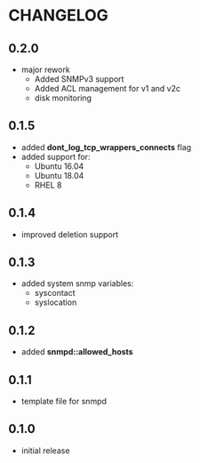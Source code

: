 # CHANGELOG

## 0.2.0

* major rework
  - Added SNMPv3 support
  - Added ACL management for v1 and v2c
  - disk monitoring

## 0.1.5

* added **dont_log_tcp_wrappers_connects** flag
* added support for:
  - Ubuntu 16.04
  - Ubuntu 18.04
  - RHEL 8

## 0.1.4

* improved deletion support

## 0.1.3

* added system snmp variables:
  * syscontact
  * syslocation

## 0.1.2

* added **snmpd::allowed_hosts**

## 0.1.1

* template file for snmpd

## 0.1.0

* initial release
